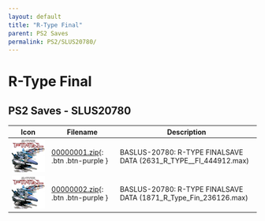 ```yaml
---
layout: default
title: "R-Type Final"
parent: PS2 Saves
permalink: PS2/SLUS20780/
---
```

# R-Type Final

## PS2 Saves - SLUS20780

| Icon | Filename | Description |
|------|----------|-------------|
| ![R-Type Final](icon0.png) | [00000001.zip](00000001.zip){: .btn .btn-purple } | BASLUS-20780: R-TYPE    FINALSAVE    DATA (2631_R_TYPE__FI_444912.max) |
| ![R-Type Final](icon0.png) | [00000002.zip](00000002.zip){: .btn .btn-purple } | BASLUS-20780: R-TYPE    FINALSAVE    DATA (1871_R_Type_Fin_236126.max) |

